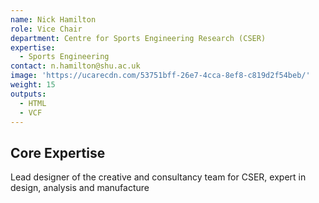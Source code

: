 ```yaml
---
name: Nick Hamilton
role: Vice Chair
department: Centre for Sports Engineering Research (CSER)
expertise:
  - Sports Engineering
contact: n.hamilton@shu.ac.uk
image: 'https://ucarecdn.com/53751bff-26e7-4cca-8ef8-c819d2f54beb/'
weight: 15
outputs:
  - HTML
  - VCF
---
```


## Core Expertise

Lead designer of the creative and consultancy team for CSER, expert in design,
analysis and manufacture

